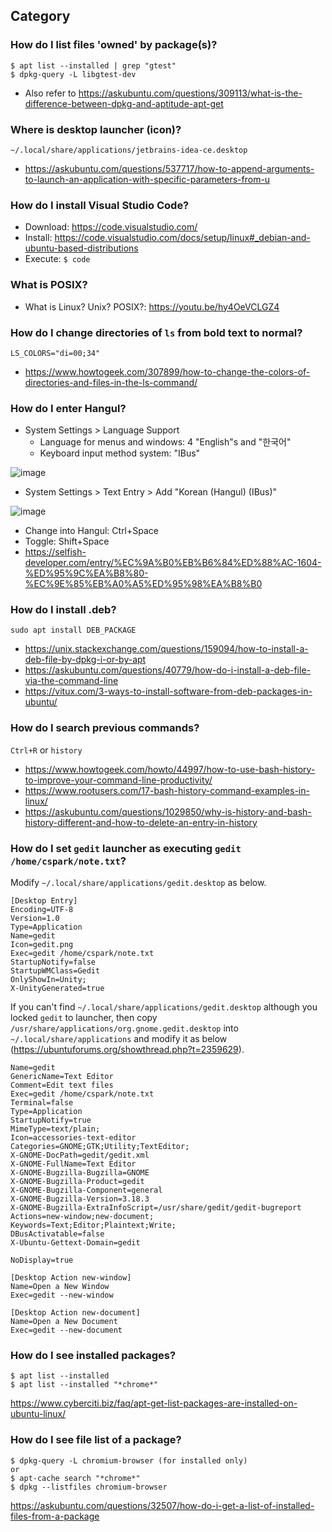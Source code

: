 ## Category

### How do I list files 'owned' by package(s)?
```
$ apt list --installed | grep "gtest"
$ dpkg-query -L libgtest-dev
```
- Also refer to https://askubuntu.com/questions/309113/what-is-the-difference-between-dpkg-and-aptitude-apt-get

### Where is desktop launcher (icon)?
`~/.local/share/applications/jetbrains-idea-ce.desktop`
- https://askubuntu.com/questions/537717/how-to-append-arguments-to-launch-an-application-with-specific-parameters-from-u

### How do I install Visual Studio Code?
- Download: https://code.visualstudio.com/
- Install: https://code.visualstudio.com/docs/setup/linux#_debian-and-ubuntu-based-distributions
- Execute: `$ code`

### What is POSIX?
- What is Linux? Unix? POSIX?: https://youtu.be/hy4OeVCLGZ4

### How do I change directories of `ls` from bold text to normal?
`LS_COLORS="di=00;34"`
- https://www.howtogeek.com/307899/how-to-change-the-colors-of-directories-and-files-in-the-ls-command/

### How do I enter Hangul?
- System Settings > Language Support
  - Language for menus and windows: 4 "English"s and "한국어"
  - Keyboard input method system: "IBus"

![image](https://user-images.githubusercontent.com/28881330/76437954-af786480-63fd-11ea-8681-748a60a581e9.png)

- System Settings > Text Entry > Add "Korean (Hangul) (IBus)"

![image](https://user-images.githubusercontent.com/28881330/76438572-80162780-63fe-11ea-9877-647d61938001.png)

- Change into Hangul: Ctrl+Space
- Toggle: Shift+Space
- https://selfish-developer.com/entry/%EC%9A%B0%EB%B6%84%ED%88%AC-1604-%ED%95%9C%EA%B8%80-%EC%9E%85%EB%A0%A5%ED%95%98%EA%B8%B0

### How do I install .deb?
`sudo apt install DEB_PACKAGE`
- https://unix.stackexchange.com/questions/159094/how-to-install-a-deb-file-by-dpkg-i-or-by-apt
- https://askubuntu.com/questions/40779/how-do-i-install-a-deb-file-via-the-command-line
- https://vitux.com/3-ways-to-install-software-from-deb-packages-in-ubuntu/

### How do I search previous commands?
`Ctrl+R` or `history`
- https://www.howtogeek.com/howto/44997/how-to-use-bash-history-to-improve-your-command-line-productivity/
- https://www.rootusers.com/17-bash-history-command-examples-in-linux/
- https://askubuntu.com/questions/1029850/why-is-history-and-bash-history-different-and-how-to-delete-an-entry-in-history

### How do I set `gedit` launcher as executing `gedit /home/cspark/note.txt`?
Modify `~/.local/share/applications/gedit.desktop` as below.
```
[Desktop Entry]
Encoding=UTF-8
Version=1.0
Type=Application
Name=gedit
Icon=gedit.png
Exec=gedit /home/cspark/note.txt
StartupNotify=false
StartupWMClass=Gedit
OnlyShowIn=Unity;
X-UnityGenerated=true
```
If you can't find `~/.local/share/applications/gedit.desktop` although you locked `gedit` to launcher, then copy `/usr/share/applications/org.gnome.gedit.desktop` into `~/.local/share/applications` and modify it as below (https://ubuntuforums.org/showthread.php?t=2359629).
```[Desktop Entry]
Name=gedit
GenericName=Text Editor
Comment=Edit text files
Exec=gedit /home/cspark/note.txt
Terminal=false
Type=Application
StartupNotify=true
MimeType=text/plain;
Icon=accessories-text-editor
Categories=GNOME;GTK;Utility;TextEditor;
X-GNOME-DocPath=gedit/gedit.xml
X-GNOME-FullName=Text Editor
X-GNOME-Bugzilla-Bugzilla=GNOME
X-GNOME-Bugzilla-Product=gedit
X-GNOME-Bugzilla-Component=general
X-GNOME-Bugzilla-Version=3.18.3
X-GNOME-Bugzilla-ExtraInfoScript=/usr/share/gedit/gedit-bugreport
Actions=new-window;new-document;
Keywords=Text;Editor;Plaintext;Write;
DBusActivatable=false
X-Ubuntu-Gettext-Domain=gedit

NoDisplay=true

[Desktop Action new-window]
Name=Open a New Window
Exec=gedit --new-window

[Desktop Action new-document]
Name=Open a New Document
Exec=gedit --new-document
```

### How do I see installed packages?
```
$ apt list --installed
$ apt list --installed "*chrome*"
```
https://www.cyberciti.biz/faq/apt-get-list-packages-are-installed-on-ubuntu-linux/

### How do I see file list of a package?
```
$ dpkg-query -L chromium-browser (for installed only)
or
$ apt-cache search "*chrome*"
$ dpkg --listfiles chromium-browser
```
https://askubuntu.com/questions/32507/how-do-i-get-a-list-of-installed-files-from-a-package
